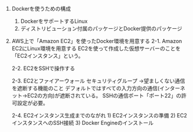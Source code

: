 1. Dockerを使うための構成
    1) DockerをサポートするLinux
    2) ディストリビューション付属のパッケージとDocker提供のパッケージ

2. AWS上で「Amazon EC2」を使ったDocker環境を用意する
    2-1. Amazon EC2にLinux環境を用意する
        EC2を使って作成した仮想サーバーのことを「EC2インスタンス」という。

    2-2. EC2をSSHで操作する
    
    2-3. EC2とファイアーウォール
        セキュリティグループ
        →望ましくない通信を遮断する機能のこと
         デフォルトではすべての入力方向の通信(インターネット→EC2の方向)が遮断されている。
         SSHの通信ポート「ポート22」の許可設定が必要。
    
    2-4. EC2インスタンス生成までのながれ
        1) EC2インスタンスの準備
        2) EC2インスタンスへのSSH接続
        3) Docker Engineのインストール
